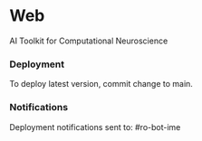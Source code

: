 # Web
AI Toolkit for Computational Neuroscience

### Deployment
To deploy latest version, commit change to main.

### Notifications
Deployment notifications sent to: #ro-bot-ime
